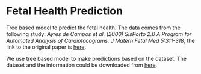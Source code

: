 # Fetal Health Prediction

Tree based model to predict the fetal health. The data comes from the following study:
*Ayres de Campos et al. (2000) SisPorto 2.0 A Program for Automated Analysis of Cardiotocograms. J Matern Fetal Med 5:311-318*, the link to the original paper is [here](https://onlinelibrary.wiley.com/doi/10.1002/1520-6661(200009/10)9:5%3C311::AID-MFM12%3E3.0.CO;2-9).

We use tree based model to make predictions based on the dataset. The dataset and the information could be downloaded from [here](https://www.kaggle.com/datasets/andrewmvd/fetal-health-classification).
